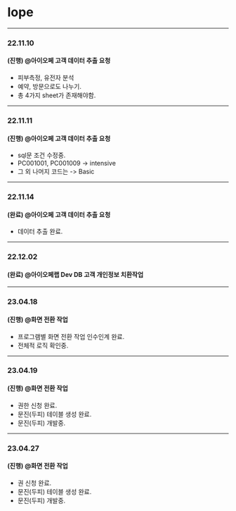 # Iope

---

### 22.11.10

#### (진행) @아이오페 고객 데이터 추출 요청
- 피부측정, 유전자 분석
- 예약, 방문으로도 나누기.
- 총 4가지 sheet가 존재해야함.

---

### 22.11.11

#### (진행) @아이오페 고객 데이터 추출 요청
- sql문 조건 수정중.
- PC001001, PC001009 -> intensive
- 그 외 나머지 코드는 -> Basic

---

### 22.11.14

#### (완료) @아이오페 고객 데이터 추출 요청
- 데이터 추출 완료.

---

### 22.12.02

#### (완료) @아이오페랩 Dev DB 고객 개인정보 치환작업

---

### 23.04.18

#### (진행) @화면 전환 작업
- 프로그램별 화면 전환 작업 인수인계 완료.
- 전체적 로직 확인중.

---

### 23.04.19

#### (진행) @화면 전환 작업
- 권한 신청 완료.
- 문진(두피) 테이블 생성 완료.
- 문진(두피) 개발중.

---

### 23.04.27

#### (진행) @화면 전환 작업
- 권 신청 완료.
- 문진(두피) 테이블 생성 완료.
- 문진(두피) 개발중.










